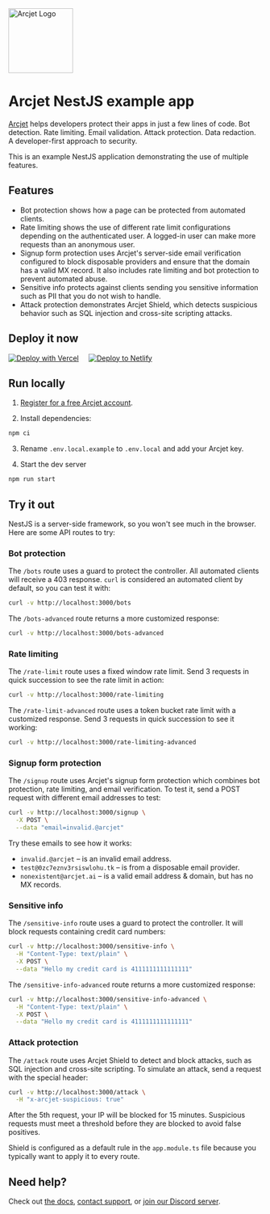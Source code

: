 <a href="https://arcjet.com" target="_arcjet-home">
  <picture>
    <source media="(prefers-color-scheme: dark)" srcset="https://arcjet.com/logo/arcjet-dark-lockup-voyage-horizontal.svg">
    <img src="https://arcjet.com/logo/arcjet-light-lockup-voyage-horizontal.svg" alt="Arcjet Logo" height="128" width="auto">
  </picture>
</a>

# Arcjet NestJS example app

[Arcjet](https://arcjet.com) helps developers protect their apps in just a few
lines of code. Bot detection. Rate limiting. Email validation. Attack
protection. Data redaction. A developer-first approach to security.

This is an example NestJS application demonstrating the use of multiple
features.

## Features

- Bot protection shows how a page can be protected from automated clients.
- Rate limiting shows the use of different rate limit configurations depending
  on the authenticated user. A logged-in user can make more requests than an
  anonymous user.
- Signup form protection uses Arcjet's server-side email verification configured
  to block disposable providers and ensure that the domain has a valid MX
  record. It also includes rate limiting and bot protection to prevent automated
  abuse.
- Sensitive info protects against clients sending you sensitive information such
  as PII that you do not wish to handle.
- Attack protection demonstrates Arcjet Shield, which detects suspicious
  behavior such as SQL injection and cross-site scripting attacks.

## Deploy it now

[![Deploy with Vercel][vercel_button]][vercel_deploy]
&nbsp; &nbsp;
[![Deploy to Netlify][netlify_button]][netlify_deploy]

## Run locally

1. [Register for a free Arcjet account](https://app.arcjet.com).

2. Install dependencies:

```bash
npm ci
```

3. Rename `.env.local.example` to `.env.local` and add your Arcjet key.

4. Start the dev server

```bash
npm run start
```

## Try it out

NestJS is a server-side framework, so you won't see much in the browser. Here
are some API routes to try:

### Bot protection

The `/bots` route uses a guard to protect the controller. All automated clients
will receive a 403 response. `curl` is considered an automated client by
default, so you can test it with:

```bash
curl -v http://localhost:3000/bots
```

The `/bots-advanced` route returns a more customized response:

```bash
curl -v http://localhost:3000/bots-advanced
```

### Rate limiting

The `/rate-limit` route uses a fixed window rate limit. Send 3 requests in quick
succession to see the rate limit in action:

```bash
curl -v http://localhost:3000/rate-limiting
```

The `/rate-limit-advanced` route uses a token bucket rate limit with a
customized response. Send 3 requests in quick succession to see it working:

```bash
curl -v http://localhost:3000/rate-limiting-advanced
```

### Signup form protection

The `/signup` route uses Arcjet's signup form protection which combines bot
protection, rate limiting, and email verification. To test it, send a POST
request with different email addresses to test:

```bash
curl -v http://localhost:3000/signup \
  -X POST \
  --data "email=invalid.@arcjet"
```

Try these emails to see how it works:

- `invalid.@arcjet` – is an invalid email address.
- `test@0zc7eznv3rsiswlohu.tk` – is from a disposable email provider.
- `nonexistent@arcjet.ai` – is a valid email address & domain, but has no MX
  records.

### Sensitive info

The `/sensitive-info` route uses a guard to protect the controller. It will
block requests containing credit card numbers:

```bash
curl -v http://localhost:3000/sensitive-info \
  -H "Content-Type: text/plain" \
  -X POST \
  --data "Hello my credit card is 4111111111111111"
```

The `/sensitive-info-advanced` route returns a more customized response:

```bash
curl -v http://localhost:3000/sensitive-info-advanced \
  -H "Content-Type: text/plain" \
  -X POST \
  --data "Hello my credit card is 4111111111111111"
```

### Attack protection

The `/attack` route uses Arcjet Shield to detect and block attacks, such as SQL
injection and cross-site scripting. To simulate an attack, send a request with
the special header:

```bash
curl -v http://localhost:3000/attack \
  -H "x-arcjet-suspicious: true"
```

After the 5th request, your IP will be blocked for 15 minutes. Suspicious
requests must meet a threshold before they are blocked to avoid false positives.

Shield is configured as a default rule in the `app.module.ts` file because you
typically want to apply it to every route.

## Need help?

Check out [the docs](https://docs.arcjet.com/), [contact
support](https://docs.arcjet.com/support), or [join our Discord
server](https://arcjet.com/discord).

[vercel_deploy]: https://vercel.com/new/clone?repository-url=https%3A%2F%2Fgithub.com%2Farcjet%2Fexample-nestjs&project-name=arcjet-example&repository-name=arcjet-example&developer-id=oac_1GEcKBuKBilVnjToj1QUwdb8&demo-title=Arcjet%20Example%20&demo-description=Example%20rate%20limiting%2C%20bot%20protection%2C%20email%20verification%20%26%20form%20protection.&demo-url=https%3A%2F%2Fgithub.com%2Farcjet%2Fexample-nestjs&demo-image=https%3A%2F%2Fapp.arcjet.com%2Fimg%2Fexample-apps%2Fvercel%2Fdemo-image.jpg&integration-ids=oac_1GEcKBuKBilVnjToj1QUwdb8&external-id=example-nestjs
[vercel_button]: https://vercel.com/button
[netlify_deploy]: https://app.netlify.com/start/deploy?repository=https://github.com/arcjet/example-nestjs
[netlify_button]: https://www.netlify.com/img/deploy/button.svg
